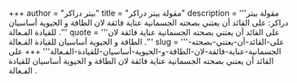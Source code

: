 +++
author = "بيتر دراكر"
title = "مقولة بيتر دراكر"
description = '''مقولة بيتر دراكر: على القائد أن يعتني بصحته الجسمانية عناية فائقة لان الطاقة و الحيوية أساسيان للقيادة الفـعالة .'''
quote = '''على القائد أن يعتني بصحته الجسمانية عناية فائقة لان الطاقة و الحيوية أساسيان للقيادة الفـعالة .'''
slug = '''على-القائد-أن-يعتني-بصحته-الجسمانية-عناية-فائقة-لان-الطاقة-و-الحيوية-أساسيان-للقيادة-الفـعالة'''
+++
على القائد أن يعتني بصحته الجسمانية عناية فائقة لان الطاقة و الحيوية أساسيان للقيادة الفـعالة .

